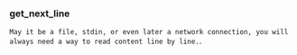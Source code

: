 ### get_next_line
```May it be a file, stdin, or even later a network connection, you will always need a way to read content line by line.```.
